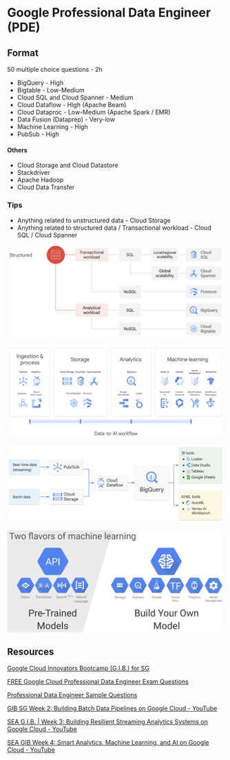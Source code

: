 # Google Professional Data Engineer (PDE)

## Format

50 multiple choice questions - 2h

- BigQuery - High
- Bigtable - Low-Medium
- Cloud SQL and Cloud Spanner - Medium
- Cloud Dataflow - High (Apache Beam)
- Cloud Dataproc - Low-Medium (Apache Spark / EMR)
- Data Fusion (Dataprep) - Very-low
- Machine Learning - High
- PubSub - High

#### Others

- Cloud Storage and Cloud Datastore
- Stackdriver
- Apache Hadoop
- Cloud Data Transfer

### Tips

- Anything related to unstructured data - Cloud Storage
- Anything related to structured data / Transactional workload - Cloud SQL / Cloud Spanner

![Different structured solution options](../media/Screenshot%202023-03-17%20at%207.23.13%20PM.png)

![](../media/Screenshot%202023-03-17%20at%207.23.56%20PM.png)

![Google data warehouse solution architecture](../media/Screenshot%202023-03-17%20at%207.36.20%20PM.png)

![](../media/Screenshot%202023-03-17%20at%207.43.56%20PM.png)

## Resources

[Google Cloud Innovators Bootcamp (G.I.B.) for SG](https://cloudonair.withgoogle.com/events/2023-innovators-bootcamp-singapore)

[FREE Google Cloud Professional Data Engineer Exam Questions](https://www.whizlabs.com/blog/google-cloud-professional-data-engineer-exam-questions/)

[Professional Data Engineer Sample Questions](https://docs.google.com/forms/d/e/1FAIpQLSfkWEzBCP0wQ09ZuFm7G2_4qtkYbfmk_0getojdnPdCYmq37Q/viewscore?viewscore=AE0zAgAjzL6zgTcNGLRG9BscIBRY6H5VAj3YK4cCXwih6emszDthS_NeoES47s7iZ5J1BOM)

[GIB SG Week 2: Building Batch Data Pipelines on Google Cloud - YouTube](https://www.youtube.com/watch?v=B6KNnXXNxgU&t=629s&ab_channel=GoogleCloudAPAC)

[SEA G.I.B. | Week 3: Building Resilient Streaming Analytics Systems on Google Cloud - YouTube](https://www.youtube.com/watch?v=xNFQ6v1Yaz4&ab_channel=GoogleCloudAPAC)

[SEA GIB Week 4: Smart Analytics, Machine Learning, and AI on Google Cloud - YouTube](https://www.youtube.com/watch?v=YcKiadfg4fg&t=1s&ab_channel=GoogleCloudAPAC)
